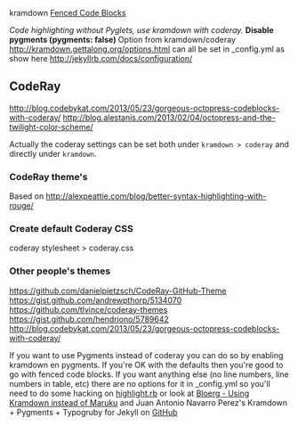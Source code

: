 <!--
.. link: 
.. description: 
.. tags: webdevelopment, draft
.. date: 2013-12-09 10:00:00
.. title: CodeRay themes with Jekyll and kramdown
-->

kramdown [Fenced Code Blocks](http://kramdown.gettalong.org/syntax.html#fenced-code-blocks)


*Code highlighting without Pyglets, use kramdown with coderay.*
**Disable pygments (pygments: false)**
Option from kramdown/coderay http://kramdown.gettalong.org/options.html can all be set in _config.yml as show here http://jekyllrb.com/docs/configuration/

## CodeRay
http://blog.codebykat.com/2013/05/23/gorgeous-octopress-codeblocks-with-coderay/
http://blog.alestanis.com/2013/02/04/octopress-and-the-twilight-color-scheme/

Actually the coderay settings can be set both under `kramdown > coderay` and directly under `kramdown`.

### CodeRay theme's
Based on <http://alexpeattie.com/blog/better-syntax-highlighting-with-rouge/>

### Create default Coderay CSS
coderay stylesheet > coderay.css

### Other people's themes
https://github.com/danielpietzsch/CodeRay-GitHub-Theme
https://gist.github.com/andrewpthorp/5134070
https://github.com/tlvince/coderay-themes
https://gist.github.com/hendriono/5789642
http://blog.codebykat.com/2013/05/23/gorgeous-octopress-codeblocks-with-coderay/


If you want to use Pygments instead of coderay you can do so by enabling kramdown en pygments. If you're OK with the defaults then you're good to go with fenced code blocks. If you want anything else (no line numbers, line numbers in table, etc) there are no options for it in _config.yml so you'll need to do some hacking on [highlight.rb](https://github.com/mojombo/jekyll/blob/v1.3.0/lib/jekyll/tags/highlight.rb) or look at [Bloerg - Using Kramdown instead of Maruku](http://bloerg.net/2013/03/07/using-kramdown-instead-of-maruku.html) and Juan Antonio Navarro Perez's Kramdown + Pygments + Typogruby for Jekyll on [GitHub](https://github.com/navarroj/krampygs)